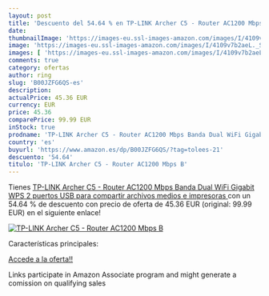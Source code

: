 ```yaml
---
layout: post
title: 'Descuento del 54.64 % en TP-LINK Archer C5 - Router AC1200 Mbps B'
date: 
thumbnailImage: 'https://images-eu.ssl-images-amazon.com/images/I/4109v7b2aeL._SL200_.jpg'
image: 'https://images-eu.ssl-images-amazon.com/images/I/4109v7b2aeL._SL200_.jpg'
images: [ 'https://images-eu.ssl-images-amazon.com/images/I/4109v7b2aeL._SL200_.jpg' ]
comments: true
category: ofertas
author: ring
slug: 'B00JZFG6QS-es'
description:
actualPrice: 45.36 EUR
currency: EUR
price: 45.36
comparePrice: 99.99 EUR
inStock: true
prodname: 'TP-LINK Archer C5 - Router AC1200 Mbps Banda Dual WiFi Gigabit  WPS  2 puertos USB para compartir archivos  medios e impresoras '
country: 'es'
buyurl: 'https://www.amazon.es/dp/B00JZFG6QS/?tag=tolees-21'
descuento: '54.64'
titulo: 'TP-LINK Archer C5 - Router AC1200 Mbps B'
---
```


Tienes [TP-LINK Archer C5 - Router AC1200 Mbps Banda Dual WiFi Gigabit  WPS  2 puertos USB para compartir archivos  medios e impresoras ](https://www.amazon.es/dp/B00JZFG6QS/?tag=tolees-21) con un 54.64 % de descuento con precio de oferta de 45.36 EUR (original: 99.99 EUR) en el siguiente enlace!

[![TP-LINK Archer C5 - Router AC1200 Mbps B](https://images-eu.ssl-images-amazon.com/images/I/4109v7b2aeL._SL200_.jpg)](https://www.amazon.es/dp/B00JZFG6QS/?tag=tolees-21)

Características principales:


[Accede a la oferta!!](https://www.amazon.es/dp/B00JZFG6QS/?tag=tolees-21)

Links participate in Amazon Associate program and might generate a comission on qualifying sales


